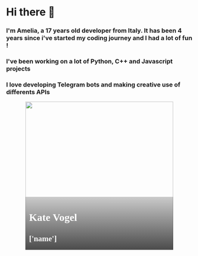 # Hi there 👋
### I'm Amelia, a 17 years old developer from Italy. It has been 4 years since i've started my coding journey and I had a lot of fun !
### I've been working on a lot of Python, C++ and Javascript projects
### I love developing Telegram bots and making creative use of differents APIs


<!-- lastfm status starts -->
<div style="position:relative;width:400px; margin:auto">
	              <img src="https://lastfm.freetls.fastly.net/i/u/300x300/73b4db363f9d5a1666df0e27ae7abff7.jpg" style="height:400px; width:inherit;">
	              <div style="position:absolute;bottom:0px;left:0px;width:100%;background-image:linear-gradient(rgba(0,0,0,0.2), rgba(0,0,0,0.7));">
		              <h1 style="color:white; font-family:consolas; margin-left:10px;overflow: hidden; text-overflow: ellipsis;">Kate Vogel</h1>
 		              <h2 style="color:white; font-family:consolas; margin-left:10px;overflow: hidden; text-overflow: ellipsis;">['name']</h2>
  	            </div>
    </div> 
<!-- lastfm status ends -->
